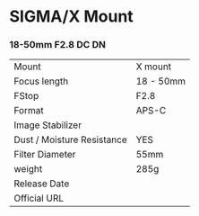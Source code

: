 # SIGMA/X Mount

### 18-50mm F2.8 DC DN
|  | |
| -- | -- |
| Mount  | X mount |
| Focus length | 18 - 50mm |
| FStop | F2.8 |
| Format  | APS-C |
| Image Stabilizer  |   |
| Dust / Moisture Resistance | YES  |
| Filter Diameter | 55mm |
| weight | 285g |
| Release Date |  |
| Official URL |  |
